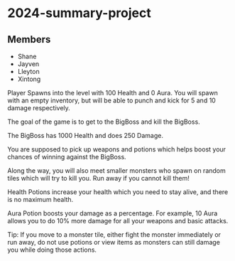 # 2024-summary-project

## Members

- Shane
- Jayven
- Lleyton
- Xintong

Player Spawns into the level with 100 Health and 0 Aura.
You will spawn with an empty inventory, but will be able to punch and kick for 5 and 10 damage respectively.

The goal of the game is to get to the BigBoss and kill the BigBoss.

The BigBoss has 1000 Health and does 250 Damage.

You are supposed to pick up weapons and potions which helps boost your chances of winning against the BigBoss.

Along the way, you will also meet smaller monsters who spawn on random tiles which will try to kill you. Run away if you cannot kill them!

Health Potions increase your health which you need to stay alive, and there is no maximum health. 

Aura Potion boosts your damage as a percentage. For example, 10 Aura allows you to do 10% more damage for all your weapons and basic attacks.

Tip: If you move to a monster tile, either fight the monster immediately or run away, do not use potions or view items as monsters can still damage you while doing those actions.


